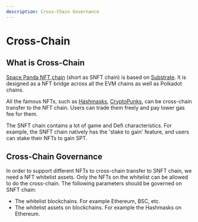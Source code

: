 ```yaml
---
description: Cross-Chain Governance
---
```


# Cross-Chain

## What is Cross-Chain

[Space Panda NFT chain](https://github.com/Space-Pandas/space-panda-nft-chain) \(short as SNFT chain\) is based on [Substrate](https://substrate.dev/). It is designed as a NFT bridge across all the EVM chains as well as Polkadot chains.

All the famous NFTs, such as [Hashmasks](https://www.thehashmasks.com/), [CryptoPunks](https://www.larvalabs.com/cryptopunks),  can be cross-chain transfer to the NFT chain. Users can trade them freely and pay lower gas fee for them.

The SNFT chain contains a lot of game and Defi characteristics. For example, the SNFT chain natively has the  'stake to gain' feature, and users can stake their NFTs to gain SPT.

## Cross-Chain Governance

In order to support different NFTs to cross-chain transfer to SNFT chain, we need a NFT whitelist assets. Only the NFTs on the whitelist can be allowed to do the cross-chain. The following parameters should be governed on SNFT chain:

* The whitelist blockchains. For example Ethereum, BSC, etc.
* The whitelist assets on blockchains. For example the Hashmasks on Ethereum.



